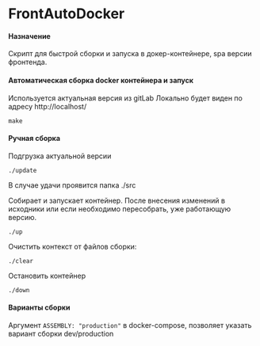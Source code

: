 # FrontAutoDocker

#### Назначение
Скрипт для быстрой сборки и запуска в докер-контейнере, spa версии фронтенда.

#### Автоматическая сборка docker контейнера и запуск
Используется актуальная версия из gitLab
Локально будет виден по адресу http://localhost/
````
make
````
#### Ручная сборка
Подгрузка актуальной версии 
````
./update
````
В случае удачи проявится папка ./src

Собирает и запускает контейнер.
После внесения изменений в исходники или если необходимо пересобрать, 
уже работающую версию.
````
./up
````

Очистить контекст от файлов сборки:
````
./clear
````

Остановить контейнер
````
./down
````

#### Варианты сборки
Аргумент `ASSEMBLY: "production"` в docker-compose, позволяет указать вариант сборки dev/production
